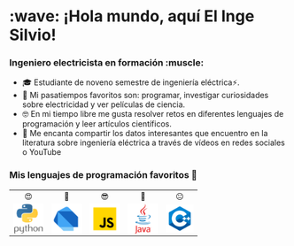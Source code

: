 <h1 align="left"> :wave: ¡Hola mundo, aquí El Inge Silvio!</h1>

<h3 align="left">Ingeniero electricista en formación :muscle:</h3>

- 🎓 Estudiante de noveno semestre de ingeniería eléctrica⚡.
- 🧠 Mi pasatiempos favoritos son: programar, investigar curiosidades sobre electricidad y ver películas de ciencia.
- 🤓 En mi tiempo libre me gusta resolver retos en diferentes lenguajes de programación y leer artículos científicos.
- 📝 Me encanta compartir los datos interesantes que encuentro en la literatura sobre ingeniería eléctrica a través de vídeos en redes sociales o YouTube


<h3 align="left">Mis lenguajes de programación favoritos 💙</h3>

<table>
    <tr>
        <td align="center">😍</td>
        <td align="center">🤩</td>
        <td align="center">😎</td>
        <td align="center">🤨</td>
        <td align="center">😐</td>
    </tr>
    <tr>
        <td align="center"><img src="icons/python.png" alt="python" width="55" height="55" align="middle" /></td>
        <td align="center"><img src="icons/dart.png" alt="dart" width="55" height="55" align="middle" /></td>
        <td align="center"><img src="icons/js.png" alt="javascript" width="55" height="55" align="middle" /></td>
        <td align="center"><img src="icons/java.png" alt="java" width="55" height="55" align="middle" /></td>
        <td align="center"><img src="icons/cpp.png" alt="cpp" width="50" height="50" align="middle" /></td>
    </tr>
</table>
